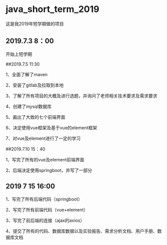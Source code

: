 # java_short_term_2019

这是我2019年短学期做的项目

## 2019.7.3 8：00

开始上短学期

##2019.7.5 11:30 

1、全面了解了maven

2、安装了gitlab及拉取到本地

3、了解了所有项目的大概及进行选题，并询问了老师相关技术要求及需求要求

4、创建了mysql数据库

5、画出了大致的七个前端界面

6、决定使用vue框架及基于vue的element框架

7、对vue及element进行了一定的学习



##2019.7.10 15：40

1、写完了所有的vue及element前端界面

2、后端决定使用springboot，并写了一部分

## 2019 7 15 16:00

1、写完了所有后端代码（springboot）

2、写完了所有前端代码（vue+element）

3、写完了前后端的连接（ajax的axios）

4、提交了所有的代码、数据库数据以及实验报告、需求分析文档、用户手册、数据库文档

